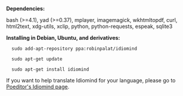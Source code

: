 



<b>Dependencies:</b>

bash (>=4.1), yad (>=0.37), mplayer, imagemagick, wkhtmltopdf, curl, html2text, xdg-utils, xclip, python, python-requests, espeak, sqlite3



<b>Installing in Debian, Ubuntu, and derivatives:</b>


      sudo add-apt-repository ppa:robinpalat/idiomind
      
      sudo apt-get update
      
      sudo apt-get install idiomind

If you want to help translate Idiomind for your language, please go to <a href='https://poeditor.com/join/project/Y4OXR1mTmU'>Poeditor's Idiomind page</a>.
